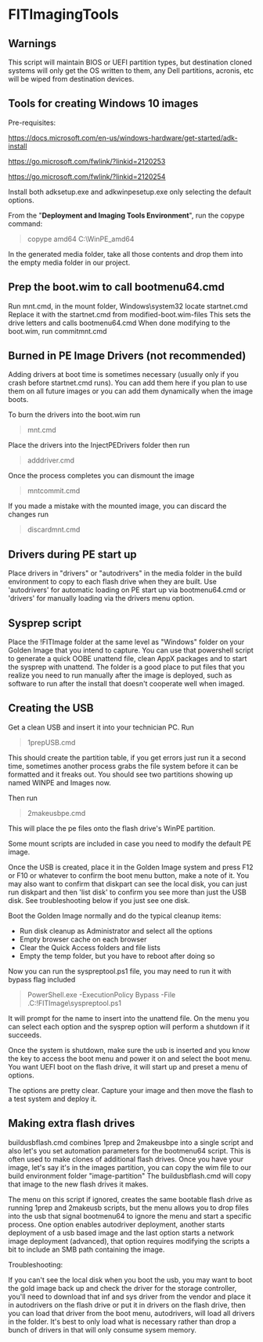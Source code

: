 # FITImagingTools
## Warnings
This script will maintain BIOS or UEFI partition types, but destination cloned systems will only get the OS written to them, any Dell partitions, acronis, etc will be wiped from destination devices.

## Tools for creating Windows 10 images
Pre-requisites:

https://docs.microsoft.com/en-us/windows-hardware/get-started/adk-install

https://go.microsoft.com/fwlink/?linkid=2120253

https://go.microsoft.com/fwlink/?linkid=2120254


Install both adksetup.exe and adkwinpesetup.exe only selecting the default options.


From the "**Deployment and Imaging Tools Environment**", run the copype command:
> copype amd64 C:\WinPE_amd64


In the generated media folder, take all those contents and drop them into the empty media folder in our project.


## Prep the boot.wim to call bootmenu64.cmd
Run mnt.cmd, in the mount folder, Windows\system32 locate startnet.cmd
Replace it with the startnet.cmd from modified-boot.wim-files
This sets the drive letters and calls bootmenu64.cmd
When done modifying to the boot.wim, run commitmnt.cmd

## Burned in PE Image Drivers (not recommended)

Adding drivers at boot time is sometimes necessary (usually only if you crash before startnet.cmd runs).
You can add them here if you plan to use them on all future images or you can add them dynamically when the image boots.


To burn the drivers into the boot.wim run
> mnt.cmd


Place the drivers into the InjectPEDrivers folder then run
> adddriver.cmd


Once the process completes you can dismount the image
> mntcommit.cmd


If you made a mistake with the mounted image, you can discard the changes run
> discardmnt.cmd

## Drivers during PE start up
Place drivers in "drivers" or "autodrivers" in the media folder in the build environment to copy to each flash drive when they are built.
Use 'autodrivers' for automatic loading on PE start up via bootmenu64.cmd or 'drivers' for manually loading via the drivers menu option.

## Sysprep script
Place the !FITImage folder at the same level as "Windows" folder on your Golden Image that you intend to capture.
You can use that powershell script to generate a quick OOBE unattend file, clean AppX packages and to start the sysprep with unattend.
The folder is a good place to put files that you realize you need to run manually after the image is deployed, such as software to run after the install that doesn't cooperate well when imaged.

## Creating the USB
Get a clean USB and insert it into your technician PC.
Run 
> 1prepUSB.cmd


This should create the partition table, if you get errors just run it a second time, sometimes another process grabs the file system before it can be formatted and it freaks out.
You should see two partitions showing up named WINPE and Images now.


Then run 
> 2makeusbpe.cmd


This will place the pe files onto the flash drive's WinPE partition.


Some mount scripts are included in case you need to modify the default PE image.


Once the USB is created, place it in the Golden Image system and press F12 or F10 or whatever to confirm the boot menu button, make a note of it.
You may also want to confirm that diskpart can see the local disk, you can just run diskpart and then 'list disk' to confirm you see more than just the USB disk. See troubleshooting below if you just see one disk.

Boot the Golden Image normally and do the typical cleanup items:
* Run disk cleanup as Administrator and select all the options
* Empty browser cache on each browser
* Clear the Quick Access folders and file lists
* Empty the temp folder, but you have to reboot after doing so

Now you can run the syspreptool.ps1 file, you may need to run it with bypass flag included
> PowerShell.exe -ExecutionPolicy Bypass -File .C:\!FITImage\syspreptool.ps1


It will prompt for the name to insert into the unattend file. On the menu you can select each option and the sysprep option will perform a shutdown if it succeeds.

Once the system is shutdown, make sure the usb is inserted and you know the key to access the boot menu and power it on and select the boot menu.
You want UEFI boot on the flash drive, it will start up and preset a menu of options.


The options are pretty clear. Capture your image and then move the flash to a test system and deploy it.

## Making extra flash drives
buildusbflash.cmd combines 1prep and 2makeusbpe into a single script and also let's you set automation parameters for the bootmenu64 script.
This is often used to make clones of additional flash drives. Once you have your image, let's say it's in the images partition, you can copy the wim file to our build environment folder "image-partition"
The buildusbflash.cmd will copy that image to the new flash drives it makes.

The menu on this script if ignored, creates the same bootable flash drive as running 1prep and 2makeusb scripts, but the menu allows you to drop files into the usb that signal bootmenu64 to ignore the menu and start a specific process.
One option enables autodriver deployment, another starts deployment of a usb based image and the last option starts a network image deployment (advanced), that option requires modifying the scripts a bit to include an SMB path containing the image.


Troubleshooting:

If you can't see the local disk when you boot the usb, you may want to boot the gold image back up and check the driver for the storage controller, you'll need to download that inf and sys driver from the vendor and place it in autodrivers on the flash drive or put it in drivers on the flash drive, then you can load that driver from the boot menu, autodrivers, will load all drivers in the folder.
It's best to only load what is necessary rather than drop a bunch of drivers in that will only consume sysem memory.






